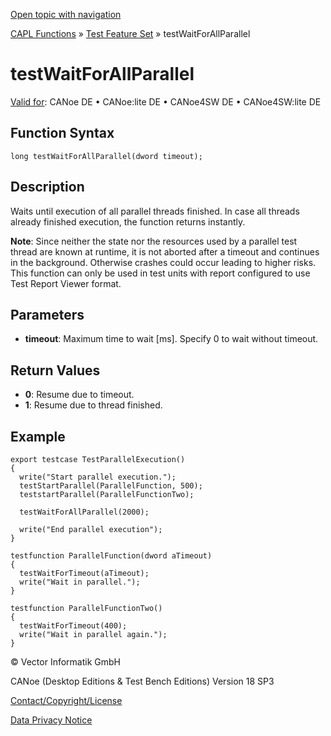 [Open topic with navigation](../../../../../CANoeDEFamily.htm#Topics/CAPLFunctions/Test/Functions/CAPLfunctionTestWaitForAllParallel.md)

[CAPL Functions](../../CAPLfunctions.md) » [Test Feature Set](../CAPLfunctionsTFSOverview.md) » testWaitForAllParallel

# testWaitForAllParallel

[Valid for](../../../Shared/FeatureAvailability.md): CANoe DE • CANoe:lite DE • CANoe4SW DE • CANoe4SW:lite DE

## Function Syntax

```plaintext
long testWaitForAllParallel(dword timeout);
```

## Description

Waits until execution of all parallel threads finished. In case all threads already finished execution, the function returns instantly.

**Note**: Since neither the state nor the resources used by a parallel test thread are known at runtime, it is not aborted after a timeout and continues in the background. Otherwise crashes could occur leading to higher risks. This function can only be used in test units with report configured to use Test Report Viewer format.

## Parameters

- **timeout**: Maximum time to wait [ms]. Specify 0 to wait without timeout.

## Return Values

- **0**: Resume due to timeout.
- **1**: Resume due to thread finished.

## Example

```plaintext
export testcase TestParallelExecution()
{
  write("Start parallel execution.");
  testStartParallel(ParallelFunction, 500);
  teststartParallel(ParallelFunctionTwo);

  testWaitForAllParallel(2000);

  write("End parallel execution");
}

testfunction ParallelFunction(dword aTimeout)
{
  testWaitForTimeout(aTimeout);
  write("Wait in parallel.");
}

testfunction ParallelFunctionTwo()
{
  testWaitForTimeout(400);
  write("Wait in parallel again.");
}
```

© Vector Informatik GmbH

CANoe (Desktop Editions & Test Bench Editions) Version 18 SP3

[Contact/Copyright/License](../../../Shared/ContactCopyrightLicense.md)

[Data Privacy Notice](https://www.vector.com/int/en/company/get-info/privacy-policy/)